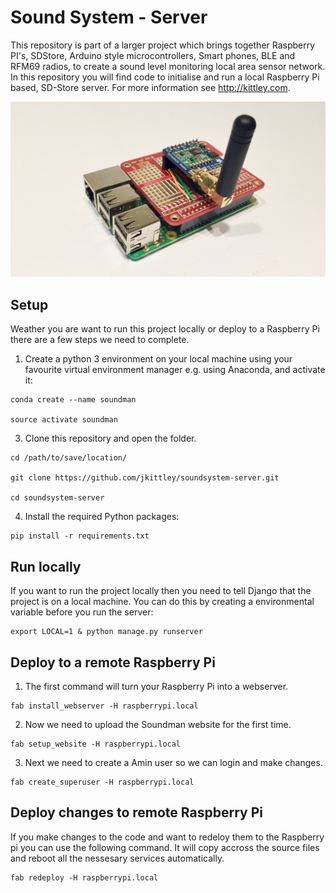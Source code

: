 # Sound System - Server
This repository is part of a larger project which brings together Raspberry PI's, SDStore, Arduino style microcontrollers, Smart phones, BLE and RFM69 radios, to create a sound level monitoring local area sensor network. In this repository you will find code to initialise and run a local Raspberry Pi based, SD-Store server. For more information see http://kittley.com.

![Example](_res/server.jpg)

## Setup 
Weather you are want to run this project locally or deploy to a Raspberry Pi there are a few steps we need to complete.

1. Create a python 3 environment on your local machine using your favourite virtual environment manager e.g. using Anaconda, and activate it: 

```
conda create --name soundman

source activate soundman
```

3. Clone this repository and open the folder.
```
cd /path/to/save/location/

git clone https://github.com/jkittley/soundsystem-server.git 

cd soundsystem-server
```

4. Install the required Python packages:

```
pip install -r requirements.txt
```

## Run locally
If you want to run the project locally then you need to tell Django that the project is on a local machine. You can do this by creating a environmental variable before you run the server:

```
export LOCAL=1 & python manage.py runserver
```

## Deploy to a remote Raspberry Pi

1. The first command will turn your Raspberry Pi into a webserver.
```
fab install_webserver -H raspberrypi.local
``` 
2. Now we need to upload the Soundman website for the first time.
```
fab setup_website -H raspberrypi.local
``` 
3. Next we need to create a Amin user so we can login and make changes.
```
fab create_superuser -H raspberrypi.local
```

## Deploy changes to remote Raspberry Pi
If you make changes to the code and want to redeloy them to the Raspberry pi you can use the following command. It will copy accross the source files and reboot all the nessesary services automatically.
```
fab redeploy -H raspberrypi.local
```
